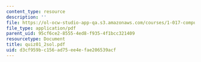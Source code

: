 ```yaml
---
content_type: resource
description: ''
file: https://ol-ocw-studio-app-qa.s3.amazonaws.com/courses/1-017-computing-and-data-analysis-for-environmental-applications-fall-2003/d3cf959bc156ad75ee4efae206539acf_quiz01_2sol.pdf
file_type: application/pdf
parent_uid: 95cf6ce2-8555-4ed8-f935-4f1bcc321409
resourcetype: Document
title: quiz01_2sol.pdf
uid: d3cf959b-c156-ad75-ee4e-fae206539acf
---
```

